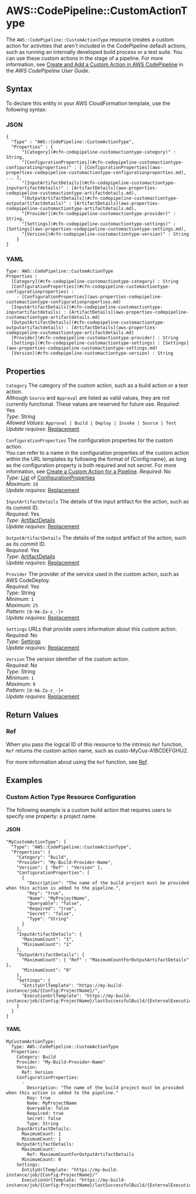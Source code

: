 # AWS::CodePipeline::CustomActionType<a name="aws-resource-codepipeline-customactiontype"></a>

The `AWS::CodePipeline::CustomActionType` resource creates a custom action for activities that aren't included in the CodePipeline default actions, such as running an internally developed build process or a test suite\. You can use these custom actions in the stage of a pipeline\. For more information, see [Create and Add a Custom Action in AWS CodePipeline](https://docs.aws.amazon.com/codepipeline/latest/userguide/how-to-create-custom-action.html) in the *AWS CodePipeline User Guide*\. 

## Syntax<a name="aws-resource-codepipeline-customactiontype-syntax"></a>

To declare this entity in your AWS CloudFormation template, use the following syntax:

### JSON<a name="aws-resource-codepipeline-customactiontype-syntax.json"></a>

```
{
  "Type" : "AWS::CodePipeline::CustomActionType",
  "Properties" : {
      "[Category](#cfn-codepipeline-customactiontype-category)" : String,
      "[ConfigurationProperties](#cfn-codepipeline-customactiontype-configurationproperties)" : [ [ConfigurationProperties](aws-properties-codepipeline-customactiontype-configurationproperties.md), ... ],
      "[InputArtifactDetails](#cfn-codepipeline-customactiontype-inputartifactdetails)" : [ArtifactDetails](aws-properties-codepipeline-customactiontype-artifactdetails.md),
      "[OutputArtifactDetails](#cfn-codepipeline-customactiontype-outputartifactdetails)" : [ArtifactDetails](aws-properties-codepipeline-customactiontype-artifactdetails.md),
      "[Provider](#cfn-codepipeline-customactiontype-provider)" : String,
      "[Settings](#cfn-codepipeline-customactiontype-settings)" : [Settings](aws-properties-codepipeline-customactiontype-settings.md),
      "[Version](#cfn-codepipeline-customactiontype-version)" : String
    }
}
```

### YAML<a name="aws-resource-codepipeline-customactiontype-syntax.yaml"></a>

```
Type: AWS::CodePipeline::CustomActionType
Properties : 
﻿  [Category](#cfn-codepipeline-customactiontype-category) : String
﻿  [ConfigurationProperties](#cfn-codepipeline-customactiontype-configurationproperties) : 
    - [ConfigurationProperties](aws-properties-codepipeline-customactiontype-configurationproperties.md)
﻿  [InputArtifactDetails](#cfn-codepipeline-customactiontype-inputartifactdetails) : [ArtifactDetails](aws-properties-codepipeline-customactiontype-artifactdetails.md)
﻿  [OutputArtifactDetails](#cfn-codepipeline-customactiontype-outputartifactdetails) : [ArtifactDetails](aws-properties-codepipeline-customactiontype-artifactdetails.md)
﻿  [Provider](#cfn-codepipeline-customactiontype-provider) : String
﻿  [Settings](#cfn-codepipeline-customactiontype-settings) : [Settings](aws-properties-codepipeline-customactiontype-settings.md)
﻿  [Version](#cfn-codepipeline-customactiontype-version) : String
```

## Properties<a name="aws-resource-codepipeline-customactiontype-properties"></a>

`Category`  <a name="cfn-codepipeline-customactiontype-category"></a>
The category of the custom action, such as a build action or a test action\.  
Although `Source` and `Approval` are listed as valid values, they are not currently functional\. These values are reserved for future use\.
*Required*: Yes  
*Type*: String  
*Allowed Values*: `Approval | Build | Deploy | Invoke | Source | Test`  
*Update requires*: [Replacement](https://docs.aws.amazon.com/AWSCloudFormation/latest/UserGuide/using-cfn-updating-stacks-update-behaviors.html#update-replacement)

`ConfigurationProperties`  <a name="cfn-codepipeline-customactiontype-configurationproperties"></a>
The configuration properties for the custom action\.  
You can refer to a name in the configuration properties of the custom action within the URL templates by following the format of \{Config:name\}, as long as the configuration property is both required and not secret\. For more information, see [Create a Custom Action for a Pipeline](https://docs.aws.amazon.com/codepipeline/latest/userguide/how-to-create-custom-action.html)\.
*Required*: No  
*Type*: [List](aws-properties-codepipeline-customactiontype-configurationproperties.md) of [ConfigurationProperties](aws-properties-codepipeline-customactiontype-configurationproperties.md)  
*Maximum*: `10`  
*Update requires*: [Replacement](https://docs.aws.amazon.com/AWSCloudFormation/latest/UserGuide/using-cfn-updating-stacks-update-behaviors.html#update-replacement)

`InputArtifactDetails`  <a name="cfn-codepipeline-customactiontype-inputartifactdetails"></a>
The details of the input artifact for the action, such as its commit ID\.  
*Required*: Yes  
*Type*: [ArtifactDetails](aws-properties-codepipeline-customactiontype-artifactdetails.md)  
*Update requires*: [Replacement](https://docs.aws.amazon.com/AWSCloudFormation/latest/UserGuide/using-cfn-updating-stacks-update-behaviors.html#update-replacement)

`OutputArtifactDetails`  <a name="cfn-codepipeline-customactiontype-outputartifactdetails"></a>
The details of the output artifact of the action, such as its commit ID\.  
*Required*: Yes  
*Type*: [ArtifactDetails](aws-properties-codepipeline-customactiontype-artifactdetails.md)  
*Update requires*: [Replacement](https://docs.aws.amazon.com/AWSCloudFormation/latest/UserGuide/using-cfn-updating-stacks-update-behaviors.html#update-replacement)

`Provider`  <a name="cfn-codepipeline-customactiontype-provider"></a>
The provider of the service used in the custom action, such as AWS CodeDeploy\.  
*Required*: Yes  
*Type*: String  
*Minimum*: `1`  
*Maximum*: `25`  
*Pattern*: `[0-9A-Za-z_-]+`  
*Update requires*: [Replacement](https://docs.aws.amazon.com/AWSCloudFormation/latest/UserGuide/using-cfn-updating-stacks-update-behaviors.html#update-replacement)

`Settings`  <a name="cfn-codepipeline-customactiontype-settings"></a>
URLs that provide users information about this custom action\.  
*Required*: No  
*Type*: [Settings](aws-properties-codepipeline-customactiontype-settings.md)  
*Update requires*: [Replacement](https://docs.aws.amazon.com/AWSCloudFormation/latest/UserGuide/using-cfn-updating-stacks-update-behaviors.html#update-replacement)

`Version`  <a name="cfn-codepipeline-customactiontype-version"></a>
The version identifier of the custom action\.  
*Required*: No  
*Type*: String  
*Minimum*: `1`  
*Maximum*: `9`  
*Pattern*: `[0-9A-Za-z_-]+`  
*Update requires*: [Replacement](https://docs.aws.amazon.com/AWSCloudFormation/latest/UserGuide/using-cfn-updating-stacks-update-behaviors.html#update-replacement)

## Return Values<a name="aws-resource-codepipeline-customactiontype-return-values"></a>

### Ref<a name="aws-resource-codepipeline-customactiontype-return-values-ref"></a>

 When you pass the logical ID of this resource to the intrinsic `Ref` function, `Ref` returns the custom action name, such as custo\-MyCus\-A1BCDEFGHIJ2\.

For more information about using the `Ref` function, see [Ref](https://docs.aws.amazon.com/AWSCloudFormation/latest/UserGuide/intrinsic-function-reference-ref.html)\.

## Examples<a name="aws-resource-codepipeline-customactiontype--examples"></a>

### Custom Action Type Resource Configuration<a name="aws-resource-codepipeline-customactiontype--examples--Custom_Action_Type_Resource_Configuration"></a>

The following example is a custom build action that requires users to specify one property: a project name\.

#### JSON<a name="aws-resource-codepipeline-customactiontype--examples--Custom_Action_Type_Resource_Configuration--json"></a>

```
"MyCustomActionType": { 
  "Type": "AWS::CodePipeline::CustomActionType", 
  "Properties": { 
    "Category": "Build", 
    "Provider": "My-Build-Provider-Name", 
    "Version": { "Ref" : "Version" }, 
    "ConfigurationProperties": [ 
      {
        "Description": "The name of the build project must be provided when this action is added to the pipeline.", 
        "Key": "true", 
        "Name": "MyProjectName", 
        "Queryable": "false", 
        "Required": "true", 
        "Secret": "false", 
        "Type": "String" 
      } 
    ], 
    "InputArtifactDetails": { 
      "MaximumCount": "1", 
      "MinimumCount": "1" 
    }, 
    "OutputArtifactDetails": { 
      "MaximumCount": { "Ref" : "MaximumCountForOutputArtifactDetails" }, 
      "MinimumCount": "0" 
    }, 
    "Settings": {
      "EntityUrlTemplate": "https://my-build-instance/job/{Config:ProjectName}/",
      "ExecutionUrlTemplate": "https://my-build-instance/job/{Config:ProjectName}/lastSuccessfulBuild/{ExternalExecutionId}/"
    } 
  } 
}
```

#### YAML<a name="aws-resource-codepipeline-customactiontype--examples--Custom_Action_Type_Resource_Configuration--yaml"></a>

```
MyCustomActionType: 
  Type: AWS::CodePipeline::CustomActionType
  Properties: 
    Category: Build 
    Provider: "My-Build-Provider-Name" 
    Version: 
      Ref: Version
    ConfigurationProperties: 
      - 
        Description: "The name of the build project must be provided when this action is added to the pipeline." 
        Key: true 
        Name: MyProjectName 
        Queryable: false
        Required: true 
        Secret: false 
        Type: String 
    InputArtifactDetails: 
      MaximumCount: 1
      MinimumCount: 1 
    OutputArtifactDetails: 
      MaximumCount: 
        Ref: MaximumCountForOutputArtifactDetails 
      MinimumCount: 0 
    Settings: 
      EntityUrlTemplate: "https://my-build-instance/job/{Config:ProjectName}/" 
      ExecutionUrlTemplate: "https://my-build-instance/job/{Config:ProjectName}/lastSuccessfulBuild/{ExternalExecutionId}/"
```